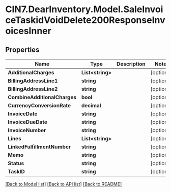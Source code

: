 # CIN7.DearInventory.Model.SaleInvoiceTaskidVoidDelete200ResponseInvoicesInner

## Properties

| Name                         | Type                   | Description | Notes      |
| ---------------------------- | ---------------------- | ----------- | ---------- |
| **AdditionalCharges**        | **List&lt;string&gt;** |             | [optional] |
| **BillingAddressLine1**      | **string**             |             | [optional] |
| **BillingAddressLine2**      | **string**             |             | [optional] |
| **CombineAdditionalCharges** | **bool**               |             | [optional] |
| **CurrencyConversionRate**   | **decimal**            |             | [optional] |
| **InvoiceDate**              | **string**             |             | [optional] |
| **InvoiceDueDate**           | **string**             |             | [optional] |
| **InvoiceNumber**            | **string**             |             | [optional] |
| **Lines**                    | **List&lt;string&gt;** |             | [optional] |
| **LinkedFulfillmentNumber**  | **string**             |             | [optional] |
| **Memo**                     | **string**             |             | [optional] |
| **Status**                   | **string**             |             | [optional] |
| **TaskID**                   | **string**             |             | [optional] |

[[Back to Model list]](../README.md#documentation-for-models) [[Back to API list]](../README.md#documentation-for-api-endpoints) [[Back to README]](../README.md)
